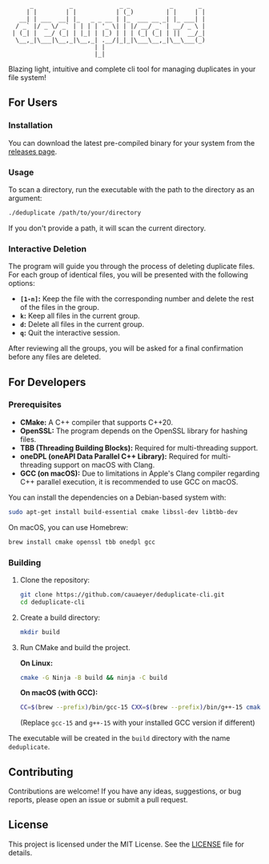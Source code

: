 ```
      _          _             _ _           _       _ 
     | |        | |           | (_)         | |     | |
   __| | ___  __| |_   _ _ __ | |_  ___ __ _| |_ ___| |
  / _` |/ _ \/ _` | | | | '_ \| | |/ __/ _` | __/ _ \ |
 | (_| |  __/ (_| | |_| | |_) | | | (_| (_| | ||  __/_|
  \__,_|\___|\__,_|\__,_| .__/|_|_|\___\__,_|\__\___(_)
                        | |                            
                        |_|                            
```                
                        
Blazing light, intuitive and complete cli tool for managing duplicates in your file system!

## For Users

### Installation

You can download the latest pre-compiled binary for your system from the [releases page](https://github.com/cauaeyer/deduplicate-cli/releases).

### Usage

To scan a directory, run the executable with the path to the directory as an argument:

```bash
./deduplicate /path/to/your/directory
```

If you don't provide a path, it will scan the current directory.

### Interactive Deletion

The program will guide you through the process of deleting duplicate files. For each group of identical files, you will be presented with the following options:

*   **`[1-n]`:** Keep the file with the corresponding number and delete the rest of the files in the group.
*   **`k`:** Keep all files in the current group.
*   **`d`:** Delete all files in the current group.
*   **`q`:** Quit the interactive session.

After reviewing all the groups, you will be asked for a final confirmation before any files are deleted.

## For Developers

### Prerequisites

*   **CMake:** A C++ compiler that supports C++20.
*   **OpenSSL:** The program depends on the OpenSSL library for hashing files.
*   **TBB (Threading Building Blocks):** Required for multi-threading support.
*   **oneDPL (oneAPI Data Parallel C++ Library):** Required for multi-threading support on macOS with Clang.
*   **GCC (on macOS):** Due to limitations in Apple's Clang compiler regarding C++ parallel execution, it is recommended to use GCC on macOS.

You can install the dependencies on a Debian-based system with:

```bash
sudo apt-get install build-essential cmake libssl-dev libtbb-dev
```

On macOS, you can use Homebrew:

```bash
brew install cmake openssl tbb onedpl gcc
```

### Building

1.  Clone the repository:

    ```bash
    git clone https://github.com/cauaeyer/deduplicate-cli.git
    cd deduplicate-cli
    ```

2.  Create a build directory:

    ```bash
    mkdir build
    ```

3.  Run CMake and build the project.

    **On Linux:**

    ```bash
    cmake -G Ninja -B build && ninja -C build
    ```

    **On macOS (with GCC):**

    ```bash
    CC=$(brew --prefix)/bin/gcc-15 CXX=$(brew --prefix)/bin/g++-15 cmake -G Ninja -B build && ninja -C build
    ```
    (Replace `gcc-15` and `g++-15` with your installed GCC version if different)

The executable will be created in the `build` directory with the name `deduplicate`.

## Contributing

Contributions are welcome! If you have any ideas, suggestions, or bug reports, please open an issue or submit a pull request.

## License

This project is licensed under the MIT License. See the [LICENSE](LICENSE) file for details.